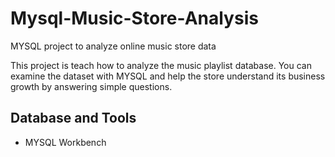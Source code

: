 # Mysql-Music-Store-Analysis


MYSQL project to analyze online music store data

This project is teach how to analyze the music playlist database. You can examine the dataset with MYSQL and help the store understand its business growth by answering simple questions.


## Database and Tools
* MYSQL Workbench
